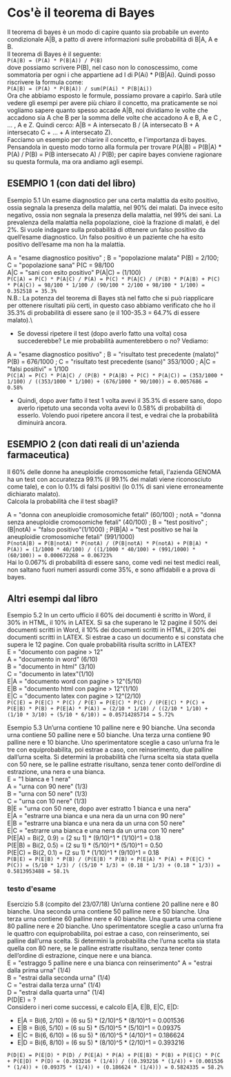# Cos'è il teorema di Bayes
Il teorema di bayes è un modo di capire quanto sia probabile un evento condizionale A|B, a patto di avere informazioni sulle probabilità di B|A, A e B.\
Il teorema di Bayes è il seguente:\
`P(A|B) = (P(A) * P(B|A)) / P(B)`\
dove possiamo scrivere P(B), nel caso non lo conoscessimo, come sommatoria per ogni i che appartiene ad I di P(Ai) * P(B|Ai). Quindi posso riscrivere la formula come:\
`P(A|B) = (P(A) * P(B|A)) / sum(P(Ai) * P(B|Ai))`\
Ora che abbiamo esposto le formule, possiamo provare a capirlo. Sarà utile vedere gli esempi per avere più chiaro il concetto, ma praticamente se noi vogliamo sapere quanto spesso accade A|B, noi dividiamo le volte che accadono sia A che B per la somma delle volte che accadono A e B, A e C , ... , A e Z. Quindi cerco: A|B = A intersecato B / (A intersecato B + A intersecato C + ... + A intersecato Z).\
Facciamo un esempio per chiarire il concetto, e l'importanza di bayes. Pensandola in questo modo torno alla formula per trovare P(A|B) = P(B|A) * P(A) / P(B) = P(B intersecato A) / P(B); per capire bayes conviene ragionare su questa formula, ma ora andiamo agli esempi.
## ESEMPIO 1 (con dati del libro)
Esempio 5.1 Un esame diagnostico per una certa malattia da esito positivo,
ossia segnala la presenza della malattia, nel 90% dei malati. Da invece esito
negativo, ossia non segnala la presenza della malattia, nel 99% dei sani. La
prevalenza della malattia nella popolazione, cioè la frazione di malati, è del 2%.
Si vuole indagare sulla probabilità di ottenere un falso positivo da quell’esame
diagnostico. Un falso positivo è un paziente che ha esito positivo dell’esame ma
non ha la malattia.

A = "esame diagnostico positivo" ; B = "popolazione malata" P(B) = 2/100; C = "popolazione sana" P(C = 98/100\
A|C = "sani con esito positivo" P(A|C) = (1/100)\
`P(C|A) = P(C) * P(A|C) / P(A) = P(C) * P(A|C) / (P(B) * P(A|B) + P(C) * P(A|C)) = 98/100 * 1/100 / (90/100 * 2/100 + 98/100 * 1/100) = 0.352518 = 35.3%`\
N.B.: La potenza del teorema di Bayes stà nel fatto che si può riapplicare per ottenere risultati più certi, in questo caso abbiamo verificato che ho il 35.3% di probabilità di essere sano (e il 100-35.3 = 64.7% di essere malato).\

* Se dovessi ripetere il test (dopo averlo fatto una volta) cosa succederebbe? Le mie probabilità aumenterebbero o no? Vediamo:

A = "esame diagnostico positivo" ; B = "risultato test precedente (malato)" P(B) = 676/1000 ; C = "risultato test precedente (sano)" 353/1000 ; A|C = "falsi positivi" = 1/100\
`P(C|A) = P(C) * P(A|C) / (P(B) * P(A|B) + P(C) * P(A|C)) = (353/1000 * 1/100) / ((353/1000 * 1/100) + (676/1000 * 90/100)) = 0.0057686 = 0.58%`

* Quindi, dopo aver fatto il test 1 volta avevi il 35.3% di essere sano, dopo averlo ripetuto una seconda volta avevi lo 0.58% di probabilità di esserlo. Volendo puoi ripetere ancora il test, e vedrai che la probabilità diminuirà ancora.
## ESEMPIO 2 (con dati reali di un'azienda farmaceutica)
Il 60% delle donne ha aneuploidie cromosomiche fetali, l'azienda GENOMA ha un test con accuratezza 99.1% (il 99.1% dei malati viene riconosciuto come tale), e con lo 0.1% di falsi positivi (lo 0.1% di sani viene erroneamente dichiarato malato).\
Calcola la probabilità che il test sbagli?

A = "donna con aneuploidie cromosomiche fetali" (60/100) ; notA = "donna senza aneuploidie cromosomiche fetali" (40/100) ; B = "test positivo" ; (B|notA) = "falso positivo"(1/1000) ; P(B|A) = "test positivo se hai la aneuploidie cromosomiche fetali" (991/1000)\
`P(notA|B) = P(B|notA) * P(notA) / (P(B|notA) * P(notA) + P(B|A) * P(A)) = (1/1000 * 40/100) / ((1/1000 * 40/100) + (991/1000) * (60/100)) = 0.000672268 = 0.06723%`\
Hai lo 0.067% di probabilità di essere sano, come vedi nei test medici reali, non saltano fuori numeri assurdi come 35%, e sono affidabili e a prova di bayes.
## Altri esempi dal libro
Esempio 5.2 In un certo ufficio il 60% dei documenti è scritto in Word, il 30%
in HTML, il 10% in LATEX. Si sa che superano le 12 pagine il 50% dei documenti
scritti in Word, il 10% dei documenti scritti in HTML, il 20% dei documenti
scritti in LATEX. Si estrae a caso un documento e si constata che supera le 12
pagine. Con quale probabilità risulta scritto in LATEX?\
E = "documento con pagine > 12"\
A = "documento in word" (6/10)\
B = "documento in html" (3/10)\
C = "documento in latex"(1/10)\
E|A = "documento word con pagine > 12"(5/10)\
E|B = "documento html con pagine > 12"(1/10)\
E|C = "documento latex con pagine > 12"(2/10)\
`P(C|E) = P(E|C) * P(C) / P(E) = P(E|C) * P(C) / (P(E|C) * P(C) + P(E|B) * P(B) + P(E|A) * P(A)) = (2/10 * 1/10) / ((2/10 * 1/10) + (1/10 * 3/10) + (5/10 * 6/10)) = 0.05714285714 = 5.72%`

Esempio 5.3 Un’urna contiene 10 palline nere e 90 bianche. Una seconda
urna contiene 50 palline nere e 50 bianche. Una terza urna contiene 90 palline
nere e 10 bianche. Uno sperimentatore sceglie a caso un’urna fra le tre con
equiprobabilita, poi estrae a caso, con reinserimento, due palline dall’urna scelta.
Si determini la probabilità che l’urna scelta sia stata quella con 50 nere, se le
palline estratte risultano, senza tener conto dell’ordine di estrazione, una nera
e una bianca.\
E = "1 bianca e 1 nera"\
A = "urna con 90 nere" (1/3)\
B = "urna con 50 nere" (1/3)\
C = "urna con 10 nere" (1/3)\
B|E = "urna con 50 nere, dopo aver estratto 1 bianca e una nera"\
E|A = "estrarre una bianca e una nera da un urna con 90 nere"\
E|B = "estrarre una bianca e una nera da un urna con 50 nere"\
E|C = "estrarre una bianca e una nera da un urna con 10 nere"\
P(E|A) = Bi(2, 0.9) = (2 su 1) * (9/10)^1 * (1/10)^1 = 0.18\
P(E|B) = Bi(2, 0.5) = (2 su 1) * (5/10)^1 * (5/10)^1 = 0.50\
P(E|C) = Bi(2, 0.1) = (2 su 1) * (1/10)^1 * (9/10)^1 = 0.18\
`P(B|E) = P(E|B) * P(B) / (P(E|B) * P(B) + P(E|A) * P(A) + P(E|C) * P(C)) = (5/10 * 1/3) / ((5/10 * 1/3) + (0.18 * 1/3) + (0.18 * 1/3)) = 0.5813953488 = 58.1%`

### testo d'esame
Esercizio 5.8 (compito del 23/07/18) Un’urna contiene 20 palline nere e 80
bianche. Una seconda urna contiene 50 palline nere e 50 bianche. Una terza
urna contiene 60 palline nere e 40 bianche. Una quarta urna contiene 80 palline
nere e 20 bianche. Uno sperimentatore sceglie a caso un’urna fra le quattro con
equiprobabilita, poi estrae a caso, con reinserimento, sei palline dall’urna scelta.
Si determini la probabilita che l’urna scelta sia stata quella con 80 nere, se le
palline estratte risultano, senza tener conto dell’ordine di estrazione, cinque nere
e una bianca.\
E = "estraggo 5 palline nere e una bianca con reinserimento"
A = "estrai dalla prima urna" (1/4)\
B = "estrai dalla seconda urna" (1/4)\
C = "estrai dalla terza urna" (1/4)\
D = "estrai dalla quarta urna" (1/4)\
P(D|E) = ?\
Considero i neri come successi, e calcolo E|A, E|B, E|C, E|D:
* E|A = Bi(6, 2/10) = (6 su 5) * (2/10)^5 * (8/10)^1 = 0.001536
* E|B = Bi(6, 5/10) = (6 su 5) * (5/10)^5 * (5/10)^1 = 0.09375
* E|C = Bi(6, 6/10) = (6 su 5) * (6/10)^5 * (4/10)^1 = 0.186624
* E|D = Bi(6, 8/10) = (6 su 5) * (8/10)^5 * (2/10)^1 = 0.393216

`P(D|E) = P(E|D) * P(D) / P(E|A) * P(A) + P(E|B) * P(B) + P(E|C) * P(C + P(E|D) * P(D) = (0.393216 * (1/4)) / ((0.393216 * (1/4)) + (0.001536 * (1/4)) + (0.09375 * (1/4)) + (0.186624 * (1/4))) = 0.5824335 = 58.2%`